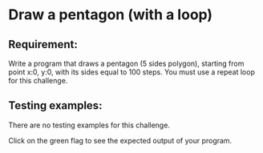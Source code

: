 # Draw a pentagon (with a loop)

## Requirement:

Write a program that draws a pentagon (5 sides polygon), starting from point x:0, y:0, with its sides equal to 100 steps. You must use a repeat loop for this challenge.

## Testing examples:

There are no testing examples for this challenge.

Click on the green flag to see the expected output of your program.
